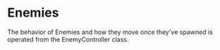 # Enemies

The behavior of Enemies and how they move once they've spawned is operated from the EnemyController class.